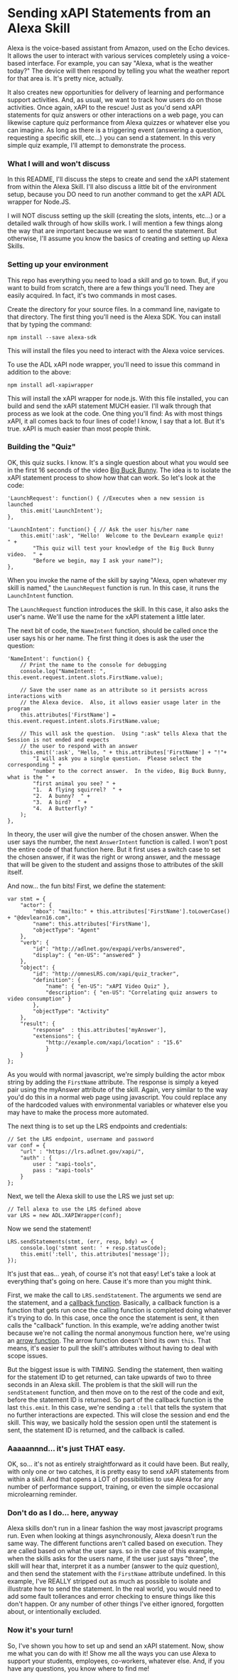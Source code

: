 # Sending xAPI Statements from an Alexa Skill

Alexa is the voice-based assistant from Amazon, used on the Echo devices.  It allows the user to interact with various services completely using a voice-based interface.  For example, you can say "Alexa, what is the weather today?" The device will then respond by telling you what the weather report for that area is.  It's pretty nice, actually.

It also creates new opportunities for delivery of learning and performance support activities.  And, as usual, we want to track how users do on those activities.  Once again, xAPI to the rescue!  Just as you'd send xAPI statements for quiz answers or other interactions on a web page, you can likewise capture quiz performance from Alexa quizzes or whatever else you can imagine.  As long as there is a triggering event (answering a question, requesting a specific skill, etc...) you can send a statement.  In this very simple quiz example, I'll attempt to demonstrate the process.

### What I will and won't discuss
In this README, I'll discuss the steps to create and send the xAPI statement from within the Alexa Skill.  I'll also discuss a little bit of the environment setup, because you DO need to run another command to get the xAPI ADL wrapper for Node.JS.  

I will NOT discuss setting up the skill (creating the slots, intents, etc...) or a detailed walk through of how skills work.  I will mention a few things along the way that are important because we want to send the statement.  But otherwise, I'll assume you know the basics of creating and setting up Alexa Skills.

### Setting up your environment
This repo has everything you need to load a skill and go to town.  But, if you want to build from scratch, there are a few things you'll need.  They are easily acquired. In fact, it's two commands in most cases.

Create the directory for your source files.  In a command line, navigate to that directory.  The first thing you'll need is the Alexa SDK.  You can install that by typing the command:
```
npm install --save alexa-sdk
```

This will install the files you need to interact with the Alexa voice services.

To use the ADL xAPI node wrapper, you'll need to issue this command in addition to the above:

```
npm install adl-xapiwrapper
```

This will install the xAPI wrapper for node.js.  With this file installed, you can build and send the xAPI statement MUCH easier.  I'll walk through that process as we look at the code.  One thing you'll find:  As with most things xAPI, it all comes back to four lines of code!  I know, I say that a lot.  But it's true.  xAPI is much easier than most people think.

### Building the "Quiz"
OK, this quiz sucks.  I know.  It's a single question about what you would see in the first 16 seconds of the video [Big Buck Bunny](https://peach.blender.org/download/).  The idea is to isolate the xAPI statement process to show how that can work.  So let's look at the code:

```
'LaunchRequest': function() { //Executes when a new session is launched
    this.emit('LaunchIntent');
},

'LaunchIntent': function() { // Ask the user his/her name
    this.emit(':ask', "Hello!  Welcome to the DevLearn example quiz!  " +
        "This quiz will test your knowledge of the Big Buck Bunny video.  " +
        "Before we begin, may I ask your name?");
},
```

When you invoke the name of the skill by saying "Alexa, open whatever my skill is named,"  the ```LaunchRequest``` function is run.  In this case, it runs the ```LaunchIntent``` function.

The ```LaunchRequest``` function introduces the skill.  In this case, it also asks the user's name.  We'll use the name for the xAPI statement a little later.

The next bit of code, the ```NameIntent``` function, should be called once the user says his or her name.  The first thing it does is ask the user the question:

```
'NameIntent': function() {
    // Print the name to the console for debugging
    console.log("NameIntent: ", this.event.request.intent.slots.FirstName.value);

    // Save the user name as an attribute so it persists across interactions with
    // the Alexa device.  Also, it allows easier usage later in the program
    this.attributes['FirstName'] = this.event.request.intent.slots.FirstName.value;

    // This will ask the question.  Using ":ask" tells Alexa that the Session is not ended and expects
    // the user to respond with an answer
    this.emit(':ask', "Hello, " + this.attributes['FirstName'] + "!"+
        "I will ask you a single question.  Please select the corresponding " +
        "number to the correct answer.  In the video, Big Buck Bunny, what is the " +
        "first animal you see? " +
        "1.  A flying squirrel?  " +
        "2.  A bunny?  " +
        "3.  A bird?  " +
        "4.  A Butterfly? "
    );
},
```
In theory, the user will give the number of the chosen answer.  When the user says the number, the next ```AnswerIntent``` function is called.  I won't post the entire code of that function here.  But it first uses a switch case to set the chosen answer, if it was the right or wrong answer, and the message that will be given to the student and assigns those to attributes of the skill itself.  

And now... the fun bits!  First, we define the statement:

```
var stmt = {
    "actor": {
        "mbox": "mailto:" + this.attributes['FirstName'].toLowerCase() + "@devlearn16.com",
        "name": this.attributes['FirstName'],
        "objectType": "Agent"
    },
    "verb": {
        "id": "http://adlnet.gov/expapi/verbs/answered",
        "display": { "en-US": "answered" }
    },
    "object": {
        "id": "http://omnesLRS.com/xapi/quiz_tracker",
        "definition": {
            "name": { "en-US": "xAPI Video Quiz" },
            "description": { "en-US": "Correlating quiz answers to video consumption" }
        },
        "objectType": "Activity"
    },
    "result": {
        "response"	: this.attributes['myAnswer'],
        "extensions": {
            "http://example.com/xapi/location" : "15.6"
            }
    }
};
```

As you would with normal javascript, we're simply building the actor mbox string by adding the ```FirstName``` attribute.  The response is simply a keyed pair using the myAnswer attribute of the skill.  Again, very similar to the way you'd do this in a normal web page using javascript.  You could replace any of the hardcoded values with environmental variables or whatever else you may have to make the process more automated.

The next thing is to set up the LRS endpoints and credentials:  

```
// Set the LRS endpoint, username and password
var conf = {
    "url" : "https://lrs.adlnet.gov/xapi/",
    "auth" : {
        user : "xapi-tools",
        pass : "xapi-tools"
    }
};
```
Next, we tell the Alexa skill to use the LRS we just set up:

```
// Tell alexa to use the LRS defined above
var LRS = new ADL.XAPIWrapper(conf);
```
Now we send the statement!  
```                
LRS.sendStatements(stmt, (err, resp, bdy) => {
    console.log('stmnt sent: ' + resp.statusCode);
    this.emit(':tell', this.attributes['message']);
});
```

It's just that eas... yeah, of course it's not that easy!  Let's take a look at everything that's going on here.  Cause it's more than you might think.

First, we make the call to ```LRS.sendStatement```.  The arguments we send are the statement, and a [callback function](http://callbackhell.com/).  Basically, a callback function is a function that gets run once the calling function is completed doing whatever it's trying to do.  In this case, once the once the statement is sent, it then calls the "callback" function.  In this example, we're adding another twist because we're not calling the normal anonymous function here, we're using an [arrow function](https://developer.mozilla.org/en-US/docs/Web/JavaScript/Reference/Functions/Arrow_functions).  The arrow function doesn't bind its own ```this```.  That means, it's easier to pull the skill's attributes without having to deal with scope issues.

But the biggest issue is with TIMING.  Sending the statement, then waiting for the statement ID to get returned, can take upwards of two to three seconds in an Alexa skill.  The problem is that the skill will run the ```sendStatement``` function, and then move on to the rest of the code and exit, before the statement ID is returned.  So part of the callback function is the last ```this.emit```.  In this case, we're sending a ```:tell``` that tells the system that no further interactions are expected.  This will close the session and end the skill.  This way, we basically hold the session open until the statement is sent, the statement ID is returned, and the callback is called.

### Aaaaannnd... it's just THAT easy.  
OK, so... it's not as entirely straightforward as it could have been.  But really, with only one or two catches, it is pretty easy to send xAPI statements from within a skill.  And that opens a LOT of possibilities to use Alexa for any number of performance support, training, or even the simple occasional microlearning reminder.  


### Don't do as I do... here, anyway
Alexa skills don't run in a linear fashion the way most javascript programs run.  Even when looking at things asynchronously, Alexa doesn't run the same way.  The different functions aren't called based on execution.  They are called based on what the user says.  so in the case of this example, when the skills asks for the users name, if the user just says "three", the skill will hear that, interpret it as a number (answer to the quiz question), and then send the statement with the ```FirstName``` attribute undefined.  In this example, I've REALLY stripped out as much as possible to isolate and illustrate how to send the statement.  In the real world, you would need to add some fault tollerances and error checking to ensure things like this don't happen.  Or any number of other things I've either ignored, forgotten about, or intentionally excluded.

### Now it's your turn!
So, I've shown you how to set up and send an xAPI statement.  Now, show me what you can do with it!  Show me all the ways you can use Alexa to support your students, employees, co-workers, whatever else.  And, if you have any questions, you know where to find me!
